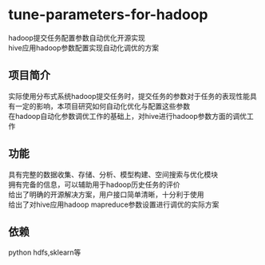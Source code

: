 # tune-parameters-for-hadoop
hadoop提交任务配置参数自动优化开源实现<br>
hive应用hadoop参数配置实现自动化调优的方案<br>


## 项目简介 <br>
实际使用分布式系统hadoop提交任务时，提交任务的参数对于任务的表现性能具有一定的影响，本项目研究如何自动化优化与配置这些参数<br>
在hadoop自动化参数调优工作的基础上，对hive进行hadoop参数方面的调优工作<br>
## 功能<br>
具有完整的数据收集、存储、分析、模型构建、空间搜索与优化模块<br>
拥有完备的信息，可以辅助用于hadoop历史任务的评价<br>
给出了明确的开源解决方案，用户接口简单清晰，十分利于使用<br>
给出了对hive应用hadoop mapreduce参数设置进行调优的实际方案<br>
## 依赖<br>
python hdfs,sklearn等
